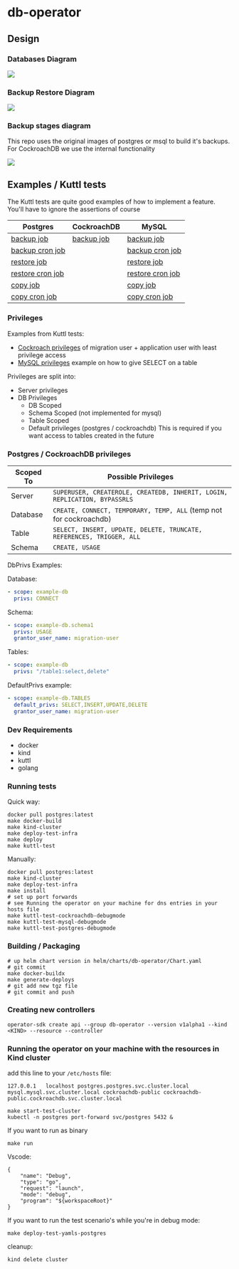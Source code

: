 # db-operator

## Design

### Databases Diagram

![](./screenshots/databases-diagram.png)

### Backup Restore Diagram

![](./screenshots/backup-restore-diagram.png)


### Backup stages diagram

This repo uses the original images of postgres or msql to build it's backups.
For CockroachDB we use the internal functionality

![](./screenshots/backups.png)


## Examples / Kuttl tests

The Kuttl tests are quite good examples of how to implement a feature. You'll have to ignore the assertions of course

| Postgres | CockroachDB | MySQL |
| -------- | ----------- | ------|
| [backup job](tests/postgres/backup-job/) | [backup job](tests/cockroachdb/backup-job/) | [backup job](tests/mysql/backup-job/) |
| [backup cron job](tests/postgres/backup-cron-job/) |  | [backup cron job](tests/mysql/backup-cron-job/) |
| [restore job](tests/postgres/restore-job/) |  | [restore job](tests/mysql/restore-job/) |
| [restore cron job](tests/postgres/restore-cron-job/) |  | [restore cron job](tests/mysql/restore-cron-job/) |
| [copy job](tests/postgres/copy-job/) |  | [copy job](tests/mysql/copy-job/) |
| [copy cron job](tests/postgres/copy-cron-job/) |  | [copy cron job](tests/mysql/copy-cron-job/) |

### Privileges

Examples from Kuttl tests:

- [Cockroach privileges](tests/cockroachdb/privileges/) of migration user + application user with least privilege access 
- [MySQL privileges](tests/mysql/privileges/) example on how to give SELECT on a table


Privileges are split into:
- Server privileges 
- DB Privileges 
    - DB Scoped
    - Schema Scoped (not implemented for mysql)
    - Table Scoped
    - Default privileges (postgres / cockroachdb) This is required if you want access to tables created in the future

### Postgres / CockroachDB privileges

| Scoped To | Possible Privileges |
| --------- | ------------------- |
| Server | `SUPERUSER, CREATEROLE, CREATEDB, INHERIT, LOGIN, REPLICATION, BYPASSRLS` |
| Database | `CREATE, CONNECT, TEMPORARY, TEMP, ALL` (temp not for cockroachdb) |
| Table | `SELECT, INSERT, UPDATE, DELETE, TRUNCATE, REFERENCES, TRIGGER, ALL` |
| Schema | `CREATE, USAGE` |

DbPrivs Examples:

Database:
```yaml
- scope: example-db
  privs: CONNECT
```

Schema:
```yaml
- scope: example-db.schema1
  privs: USAGE
  grantor_user_name: migration-user
```

Tables:
```yaml
- scope: example-db
  privs: "/table1:select,delete"
```

DefaultPrivs example:
```yaml
- scope: example-db.TABLES
  default_privs: SELECT,INSERT,UPDATE,DELETE
  grantor_user_name: migration-user
```


### Dev Requirements

- docker
- kind
- kuttl
- golang

### Running tests

Quick way:

```
docker pull postgres:latest
make docker-build
make kind-cluster
make deploy-test-infra
make deploy
make kuttl-test
```

Manually:

```
docker pull postgres:latest
make kind-cluster
make deploy-test-infra
make install
# set up port forwards
# see Running the operator on your machine for dns entries in your hosts file
make kuttl-test-cockroachdb-debugmode
make kuttl-test-mysql-debugmode
make kuttl-test-postgres-debugmode
```

### Building / Packaging

```
# up helm chart version in helm/charts/db-operator/Chart.yaml
# git commit
make docker-buildx
make generate-deploys
# git add new tgz file
# git commit and push
```

### Creating new controllers

```
operator-sdk create api --group db-operator --version v1alpha1 --kind <KIND> --resource --controller
```

### Running the operator on your machine with the resources in Kind cluster

add this line to your `/etc/hosts` file:

```
127.0.0.1	localhost postgres.postgres.svc.cluster.local mysql.mysql.svc.cluster.local cockroachdb-public cockroachdb-public.cockroachdb.svc.cluster.local
```

```
make start-test-cluster
kubectl -n postgres port-forward svc/postgres 5432 &
```

If you want to run as binary
```
make run
```

Vscode:
```
{
    "name": "Debug",
    "type": "go",
    "request": "launch",
    "mode": "debug",
    "program": "${workspaceRoot}"
}
```

If you want to run the test scenario's while you're in debug mode:

```
make deploy-test-yamls-postgres
```

cleanup:

```
kind delete cluster
```